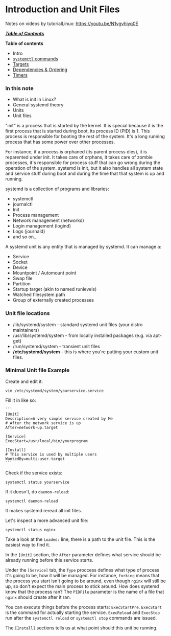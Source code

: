 # Introduction and Unit Files

Notes on videos by tutorialLinux: https://youtu.be/N1vgvhiyq0E

[***Table of Contents***](../README.md)

**Table of contents**
- Intro
- [`systemctl` commands](./02-systemctl.md)
- [Targets](./03-targets.md)
- [Dependencies & Ordering](./04-dependencies.md)
- [Timers](./05-timers.md)

### In this note

- What is init in Linux?
- General systemd theory
- Units
- Unit files

"init" is a process that is started by the kernel. It is special because it is
the first process that is started during boot, its process ID (PID) is 1. This
process is responsible for booting the rest of the system. It's a long running
process that has some power over other processes. 

For instance, if a process is orphaned (its parent process dies), it is
reparented under init. It takes care of orphans, it takes care of zombie
processes, it's responsible for process stuff that can go wrong during the
operation of the system. systemd is init, but it also handles all system state
and service stuff during boot and during the time that that system is up and
running. 

systemd is a collection of programs and libraries:

- systemctl
- journalctl
- Init
- Process management
- Network management (networkd)
- Login management (logind)
- Logs (journald)
- and so on...

A systemd unit is any entity that is managed by systemd. It can manage a:

- Service
- Socket
- Device
- Mountpoint / Automount point
- Swap file
- Partition
- Startup target (akin to named runlevels)
- Watched filesystem path
- Group of externally created processes

### Unit file locations

- /lib/systemd/system - standard systemd unit files (your distro maintainers)
- /usr/lib/systemd/system - from locally installed packages (e.g. via apt-get)
- /run/systemd/system - transient unit files
- **/etc/systemd/system** - this is where you're putting your custom unit files.

### Minimal Unit file Example 

Create and edit it:

    vim /etc/systemd/system/yourservice.service

Fill it in like so:

    ```
    [Unit]
    Description=A very simple service created by Me
    # After the network service is up
    After=network-up.target

    [Service]
    ExecStart=/usr/local/bin/yourprogram

    [Install]
    # This service is used by multiple users
    WantedBy=multi-user.target
    ```

Check if the service exists:

    systemctl status yourservice

If it doesn't, do `daemon-reload`:

    systemctl daemon-reload

It makes systemd reread all init files.

Let's inspect a more advanced unit file:

    systemctl status nginx

Take a look at the `Loaded:` line, there is a path to the unit file. This is the
easiest way to find it.

In the `[Unit]` section, the `After` parameter defines what service should be
already running before this service starts.

Under the `[Service]` tab, the `Type` proccess defines what type of process it's
going to be, how it will be managed. For instance, `forking` means that the
process you start isn't going to be around, even though `nginx` will still be
up, so don't expect the main process to stick around. How does systemd know that
the process ran? The `PIDFile` parameter is the name of a file that `nginx`
should create after it ran. 

You can execute things before the process starts: `ExecStartPre`. `ExecStart` is
the command for actually starting the service. `ExecReload` and `ExecStop` run
after the `systemctl reload` or `systemctl stop` commands are issued. 

The `[Install]` sections tells us at what point should this unit be running.
